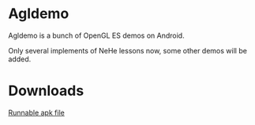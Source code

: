 Agldemo
=======

Agldemo is a bunch of OpenGL ES demos on Android.

Only several implements of NeHe lessons now, some other demos will be added.

Downloads
=========
[Runnable apk file](http://liwenhao.github.io/agldemo/downloads/GLDemo.apk)
